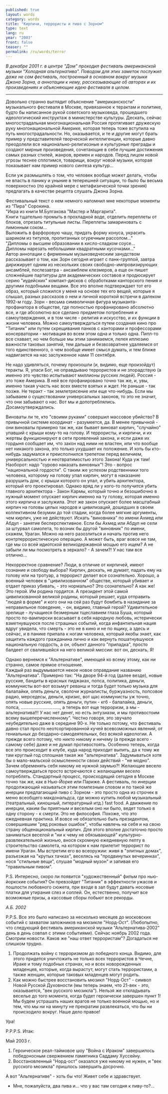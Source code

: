 ```yaml
---
published: true
layout: words
category: words
title: "Кирпичи, террористы и пиво с Зорном"
type: text
lang: ru
year: "2003"
front: false
teaser: ""
permalink: /ru/words/terror
---
```


_В декабре 2001 г. в центре "Дом" проходил фестиваль американской музыки "Холодная альтернатива". Поводом для этих заметок послужил даже не сам фестиваль, построенный в основном вокруг музыки Джона Зорна, а аннотации к нему, рассказывающие об авторах и их произведениях и объясняющие идею фестиваля в целом._

***

Довольно странно выглядит объяснение "американскости" музыкального фестиваля в Москве, привязанное к терактам и политике, будто бы написанное рукой советского музыковеда, прошедшего идеологический инструктаж в министерстве культуры. Дескать, сейчас многострадальная многонациональная Россия протягивает дружескую руку многонациональной Америке, которая теперь тоже вступила на путь многострадальности. Но, оказывается, и те и другие могут брать пример у представителей творческой интеллигенции, которые давно преодолели все национально-религиозные и культурные преграды и создают мирные произведения, сочетающие в себе лучшие достижения самых разных стилей, жанров, времен и народов. Перед лицом новой угрозы теснее сплотимся, товарищи, вокруг новой музыки, которая показывает нам пример нового синтеза культур...

Если уж размышлять о том, что человек вообще может делать, чтобы не впасть в панику и уныние в теперешней ситуации, то было бы весьма поверхностно (по крайней мере с метафизической точки зрения) предлагать в качестве рецепта слушать Джона Зорна.

Фестивальный текст о нем немного напомнил мне некоторые моменты из "Пира" Сорокина.  
"Икра из книги М.Булгакова "Мастер и Маргарита".  
Книги тщательно промыть в прохладной воде, отделить переплеты от блоков, отрезать титульные листы. Переплеты замариновать с лимонным соком...   
Выложить в фарфоровую чашу, придать форму конуса, украсить шариком из титулов, пропитанных огуречным рассолом..."  
"Дипломы о высшем образовании в кисло-сладком соусе...  
Дипломы нарезать небольшими квадратными кусочками..."  
Автор аннотации с фирменным музыковедческим занудством рассказывает о том, как Зорн сегодня играет с панк-группой, завтра дирижирует одним из нескольких своих свободно-импровизирующих ансамблей, послезавтра - ансамблем клезмеров, а еще он пишет сложнейшие партитуры для академических составов и продюсирует серию "иудейских" компакт-дисков с обработками канторского пения и другими подобными вещами. Все это вполне подтверждает тот его образ, который сложился у меня на основе тех его вещей, которые я слышал, разных рассказов о нем и личной короткой встречи в далеком 1992-м году. Зорн - весьма символичная фигура музыканта-профанатора в обществе, где полностью профанировано абсолютно все, и где абсолютно все сделано предметом потребления и самоутверждения, и в том числе - религия и искусство, и их функции в жизни человека. Можно самоутверждаться путем создания кино про "Титаник" или путем скрещивания панков с канторами и профессорами консерватории - мотивация во всем этом одна и только одна. Пипл-то все схавает, но чем больше мы этим занимаемся, лелея иллюзию важности таковых занятий, тем дальше и безвозвратнее удаляемся от того единственного, о чем вообще имеет смысл думать, и тем ближе надвигается на нас заслуженное нами 11 сентября.

Не надо удивляться, почему произошли (и, видимо, еще произойдут) теракты. Я, упаси Бог, не оправдываю террористов и не злорадствую (а именно это чувство испытывают миллионы русских людей). Россия - это тоже Америка. В ней все профанировано точно так же, и, увы, именно такая участь нас всех вместе взятых и ждет. Не раньше - так позже. Не теракт - так землетрясение или еще что-нибудь. Если мы забываем о существовании универсальных законов, то это не значит, что они забывают о нас. Вот мы и допотреблялись. Досамоутверждались.

Виноваты ли те, кто "своими руками" совершил массовое убийство? В привычной системе координат - разумеется, да. В менее привычной - они виноваты примерно так же, как бывает виноват кирпич, "случайно" упавший с крыши кому-то на голову. И террористы, и кирпичи, и их жертвы функционируют в сети проявлений закона, и если даже их гордыня сообщает им, что закон над ними не властен, или что вообще нет никакого закона, это только ухудшает их положение. И хоть бы кто-нибудь задумался и преисполнился трепетом перед величием, универсальностью и неотвратимостью этого Закона! Куда уж там! Наоборот: надо "сурово наказать виновных"! Это - вопрос "национальной гордости". С таким же успехом родственники того человека, которому на голову упал кирпич, могут в наказание разрушить дом, с крыши которого он упал, и убить архитектора, который его проектировал. Однако вряд ли у кого-то получится убить главного архитектора - Закон Кармы, который точно и безошибочно в нужный момент опускает кирпич именно на ту голову, которая именно этого кирпича и заслужила. Этот же закон опускает более масштабный кирпич на головы целых народов и цивилизаций, дошедших в своем коллективном безумии до той стадии, когда более мягкие аргументы, чем кирпич, уже не действуют. Искать "виновника" по имени Ахмед или Абдул - занятие бесперспективное. Если бы Ахмед или Абдул не сели за штурвал самолета, то возник бы другой "виновник" по имени, скажем, Ураган. Можно на него разозлиться и начать против него контртеррористическую операцию. А может быть, враг вовсе не там, где мы со всей идиотской великодержавной мощью его ищем? А не забыли ли мы посмотреть в зеркало? - А зачем?! У нас там все отлично...

Некорректное сравнение? Люди, в отличие от кирпичей, имеют сознание и свободу выбора? Кирпич, дескать, не думает, падать ему на голову или на тротуар, а террорист делает все сознательно. Хорошо, а военный человек в "цивилизованном" обществе, который убивает и отдает приказ убивать, - это нормально? Это сознательно? А как же! Это герой. Им родина гордится. А президент этой самой цивилизованной великой родины, который решает, куда отправить "людей в форме" и кого они на сей раз будут бомбить в назидание за неправильное поведение, - он, видимо, главный герой? Удивительное зрелище - лучащиеся безмерным тщеславием глаза Буша, который просто по-вампирски всасывает в себя народную любовь, истерически взметнувшуюся после страшных событий, когда инфантильная нация вдруг увидела, что смерть - это не в кино и не по ящику, а здесь и сейчас, и в панике припала к ногам человека, который якобы знает, как защитить каждого гражданина лично и как вернуть пошатнувшуюся национальную гордость, а он, объект данного "припадка", просто балдеет от свалившейся на него великой миссии: вот он, дескать, Я!

Однако вернемся к "Альтернативе", имеющей ко всему этому, как ни странно, самое прямое отношение.  
Каждый раз выдумывается некое новое оправдание названию "Альтернатива". Примерно так: "На дворе 94-й год (далее везде), новые русские, бандиты в красных пиджаках, попса, политика, деньги, коммунисты вот-вот возьмут реванш и тогда будет только музыка для балалайки, опять деньги, сволочи журналисты, буржуазность, попсовое радио, мерседесы, деньги, кризис, вот щас коммунисты уж точно, опять новые русские, опять деньги, путин - кгб - балалайка, деньги, попса, ..............................., а теперь вот еще терроризм, а мы - альтернатива!!! У нас нет денег, но есть энтузиазм, и мы противостоим всему вышеперечисленному". Честно говоря, это звучало неубедительно даже в середине 90-х. Не только потому, что фестиваль давно стал просто неотсортированной кучей всевозможных явлений, от гениальных до бездарно-самодеятельных, без всякой идеологии. А прежде всего потому, что никто никому и ничему (а прежде всего - самому себе) даже и не думал противостоять. Особенно теперь, когда все это происходит в клубе, куда народ приходит выпить, да к тому же там круглый год сплошная такая же "альтернатива". Задумываться хотя бы о мало-мальской осмысленности своих действий - "не модно". Зачем обременять себя никому не нужной заумью?! Желающие весело самоутверждаться просто встречаются с желающими весело потреблять. Стандартный процесс, происходящий сегодня в Москве точно так же, как в Нью-Йорке или Париже. А фестиваль, по инерции продолжающий называться этим помпезным словом и по такой же инерции предлагающий пиво с Зорном - это просто одна из строчек в меню всеобщего макдональдса, где можно купить любой музыкальный (театральный, киношный, литературный итд.) fast food. А движение по инерции, каким бы приятным и веселым оно ни было, ведет только в одну сторону - к смерти. Это не философия. Похоже, что это ежедневная практика. И вовсе не обязательно быть президентом, совершившим "ряд роковых ошибок", чтобы навлечь на себя и на свою страну общенациональный кирпич. Для этого вполне достаточно просто заниматься веселой и "ни к чему не обязывающей" культурно-развлекательной жизнью, внося скромную ежедневную лепту в строительство самолета, на котором к нам прилетит террорист по имени Ураган. Мы встретим его во всеоружии: живя в "элитных домах", разъезжая на "крутых тачках", веселясь на "продвинутых вечеринках", нося "стильные вещи", слушая "модный музон" и запивая его "правильным пивом".

P.S. Интересно, скоро ли появится "художественный" фильм про нью-йоркские события? Он превзойдет "Титаник" в эффектности ужасов и пошлости любовного сюжета, при входе в зал будут давать носовые платки для утирания слез и соплей. Он, естественно, получит все возможные призы, а кассовые сборы побьют все рекорды.

_А.Б. 2002_

P.P.S. Все это было написано за несколько месяцев до московских событий с захватом заложников на мюзикле "Норд-Ост". (Любопытно, что следующий фестиваль американской музыки "Альтернатива-2002" день в день совпал с этими событиями). Сейчас ноябрь 2002 года. Смотрим новости. Каков же "наш ответ террористам"? Догадаться не слишком трудно.  
1. Продолжать войну с терроризмом до победного конца. Видимо, для этого придется уничтожить не только всех террористов в Чечне, Ираке и тому подобных странах, но и всех новорожденных младенцев, которые, когда вырастут, могут стать террористами, а также женщин, которые таковых младенцев могут родить.  
2. Как можно быстрее восстановить мюзикл "Норд-Ост" - символ Новой Русской Духовности (мы теперь знаем, что 21-век - это, оказывается, "век русского мюзикла"). Нельзя же откладывать веселье до того момента, когда будет героически завершен пункт 1! Мы будем устрашать наших врагов не только военной мощью, но и тем, что мы ни на минуту не прекратим развлекаться, что бы ни происходило вокруг. Наше дело правое!

Ура!

P.P.P.S. Итак:

Май 2003 г.  
1. Героическое реал-таймовое шоу "Война с Ираком" завершилось победоносным свержением памятника Саддаму Хуссейну.  
2. Восстановленный "Норд-ост" оказался уже никому не нужен, и "век русского мюзикла" пришлось завершить досрочно.  

А вот "Альтернативе" - хоть бы что! Живет себе и здравствует.   
- Мне, пожалуйста, два пива и... что у вас там сегодня к пиву-то?...
